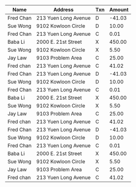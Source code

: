 
|Name|Address|Txn|Amount|
|--  |--     |-- |--    |
|Fred Chan|213 Yuen Long Avenue|D|-41.03|
|Sue Wong|9102 Kowloon Circle|D|10.00|
|Fred Chan|213 Yuen Long Avenue|C|0.01|
|Baba Li|2000 E. 21st Street|X|450.00|
|Sue Wong|9102 Kowloon Circle|X|5.50|
|Jay Law|9103 Problem Area|C|25.00|
|Fred chan|213 Yuen Long Avenue|C|41.02|
|Fred Chan|213 Yuen Long Avenue|D|-41.03|
|Sue Wong|9102 Kowloon Circle|D|10.00|
|Fred Chan|213 Yuen Long Avenue|C|0.01|
|Baba Li|2000 E. 21st Street|X|450.00|
|Sue Wong|9102 Kowloon Circle|X|5.50|
|Jay Law|9103 Problem Area|C|25.00|
|Fred chan|213 Yuen Long Avenue|C|41.02|
|Fred Chan|213 Yuen Long Avenue|D|-41.03|
|Sue Wong|9102 Kowloon Circle|D|10.00|
|Fred Chan|213 Yuen Long Avenue|C|0.01|
|Baba Li|2000 E. 21st Street|X|450.00|
|Sue Wong|9102 Kowloon Circle|X|5.50|
|Jay Law|9103 Problem Area|C|25.00|
|Fred chan|213 Yuen Long Avenue|C|41.02|
